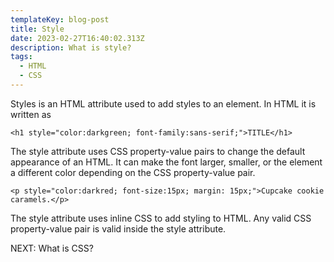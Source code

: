 ```yaml
---
templateKey: blog-post
title: Style
date: 2023-02-27T16:40:02.313Z
description: What is style?
tags:
  - HTML
  - CSS
---
```

Styles is an HTML attribute used to add styles to an element. In HTML it is written as

```
<h1 style="color:darkgreen; font-family:sans-serif;">TITLE</h1>
```

The style attribute uses CSS property-value pairs to change the default appearance of an HTML. It can make the font larger, smaller, or the element a different color depending on the CSS property-value pair.

```
<p style="color:darkred; font-size:15px; margin: 15px;">Cupcake cookie caramels.</p>
```

The style attribute uses inline CSS to add styling to HTML. Any valid CSS property-value pair is valid inside the style attribute.

NEXT: What is CSS?